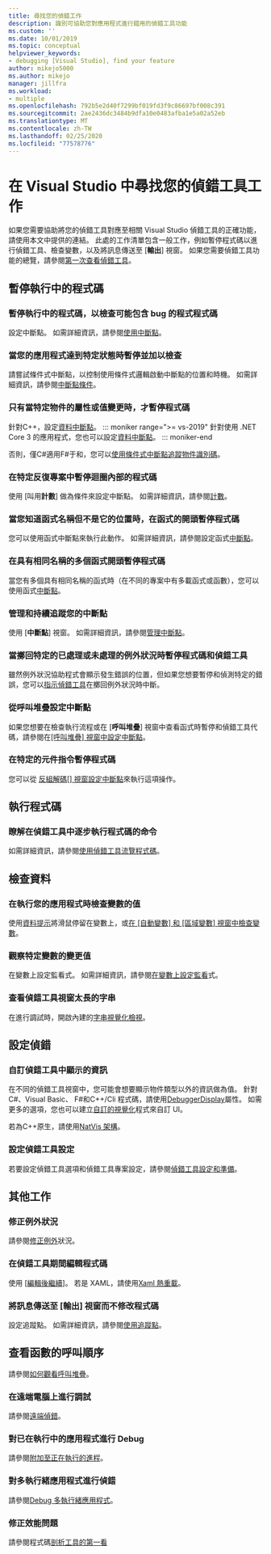 ```yaml
---
title: 尋找您的偵錯工作
description: 識別可協助您對應用程式進行錯用的偵錯工具功能
ms.custom: ''
ms.date: 10/01/2019
ms.topic: conceptual
helpviewer_keywords:
- debugging [Visual Studio], find your feature
author: mikejo5000
ms.author: mikejo
manager: jillfra
ms.workload:
- multiple
ms.openlocfilehash: 792b5e2d40f7299bf019fd3f9c86697bf008c391
ms.sourcegitcommit: 2ae2436dc3484b9dfa10e0483afba1e5a02a52eb
ms.translationtype: MT
ms.contentlocale: zh-TW
ms.lasthandoff: 02/25/2020
ms.locfileid: "77578776"
---
```

# <a name="find-your-debugging-task-in-visual-studio"></a>在 Visual Studio 中尋找您的偵錯工具工作

如果您需要協助將您的偵錯工具對應至相關 Visual Studio 偵錯工具的正確功能，請使用本文中提供的連結。 此處的工作清單包含一般工作，例如暫停程式碼以進行偵錯工具、檢查變數，以及將訊息傳送至 [**輸出**] 視窗。 如果您需要偵錯工具功能的總覽，請參閱[第一次查看偵錯工具](debugger-feature-tour.md)。

## <a name="pause-running-code"></a>暫停執行中的程式碼

### <a name="pause-running-code-to-inspect-a-line-of-code-that-may-contain-a-bug"></a>暫停執行中的程式碼，以檢查可能包含 bug 的程式程式碼

設定中斷點。 如需詳細資訊，請參閱[使用中斷點](using-breakpoints.md)。

### <a name="pause-and-inspect-your-app-when-it-reaches-a-specific-state"></a>當您的應用程式達到特定狀態時暫停並加以檢查

請嘗試條件式中斷點，以控制使用條件式邏輯啟動中斷點的位置和時機。 如需詳細資訊，請參閱[中斷點條件](using-breakpoints.md#breakpoint-conditions)。

### <a name="pause-code-only-when-a-specific-objects-property-or-value-changes"></a>只有當特定物件的屬性或值變更時，才暫停程式碼

針對C++，設定[資料中斷點](using-breakpoints.md#BKMK_set_a_data_breakpoint_native_cplusplus)。 
::: moniker range=">= vs-2019"
針對使用 .NET Core 3 的應用程式，您也可以設定[資料中斷點](using-breakpoints.md#BKMK_set_a_data_breakpoint_managed)。
::: moniker-end

否則，僅C#適用F#于和，您可以[使用條件式中斷點追蹤物件識別碼](using-breakpoints.md#using-object-ids-in-breakpoint-conditions-c-and-f)。

### <a name="pause-code-inside-a-loop-at-a-certain-iteration"></a>在特定反復專案中暫停迴圈內部的程式碼

使用 [叫用**計數**] 做為條件來設定中斷點。 如需詳細資訊，請參閱[計數](using-breakpoints.md#set-a-hit-count-condition)。

### <a name="pause-code-at-the-start-of-a-function-when-you-know-the-function-name-but-not-its-location"></a>當您知道函式名稱但不是它的位置時，在函式的開頭暫停程式碼

您可以使用函式中斷點來執行此動作。 如需詳細資訊，請參閱設定函式[中斷點](using-breakpoints.md#BKMK_Set_a_breakpoint_in_a_source_file)。

### <a name="pause-code-at-the-start-of-multiple-functions-with-the-same-name"></a>在具有相同名稱的多個函式開頭暫停程式碼

當您有多個具有相同名稱的函式時（在不同的專案中有多載函式或函數），您可以使用函式[中斷點](using-breakpoints.md#BKMK_Set_a_breakpoint_in_a_source_file)。

### <a name="manage-and-keep-track-of-your-breakpoints"></a>管理和持續追蹤您的中斷點

使用 [**中斷點**] 視窗。 如需詳細資訊，請參閱[管理中斷點](using-breakpoints.md#BKMK_Specify_advanced_properties_of_a_breakpoint_)。

### <a name="pause-code-and-debug-when-a-specific-handled-or-unhandled-exception-is-thrown"></a>當擲回特定的已處理或未處理的例外狀況時暫停程式碼和偵錯工具

雖然例外狀況協助程式會顯示發生錯誤的位置，但如果您想要暫停和偵測特定的錯誤，您可以[指示偵錯工具](managing-exceptions-with-the-debugger.md#tell-the-debugger-to-break-when-an-exception-is-thrown)在擲回例外狀況時中斷。

### <a name="set-a-breakpoint-from-the-call-stack"></a>從呼叫堆疊設定中斷點

如果您想要在檢查執行流程或在 [**呼叫堆疊**] 視窗中查看函式時暫停和偵錯工具代碼，請參閱在[[呼叫堆疊] 視窗中設定中斷點](using-breakpoints.md#BKMK_Set_a_breakpoint_from_debugger_windows)。

### <a name="pause-code-at-a-specific-assembly-instruction"></a>在特定的元件指令暫停程式碼

您可以從 [反組解碼[] 視窗設定中斷點](using-breakpoints.md#BKMK_Set_a_breakpoint_from_debugger_windows)來執行這項操作。

## <a name="execute-code"></a>執行程式碼

### <a name="learn-the-commands-to-step-through-your-code-while-debugging"></a>瞭解在偵錯工具中逐步執行程式碼的命令

如需詳細資訊，請參閱[使用偵錯工具流覽程式碼](navigating-through-code-with-the-debugger.md)。

## <a name="inspect-data"></a>檢查資料

### <a name="check-the-value-of-variables-while-running-your-app"></a>在執行您的應用程式時檢查變數的值

使用[資料提示](view-data-values-in-data-tips-in-the-code-editor.md)將滑鼠停留在變數上，或[在 [自動變數] 和 [區域變數] 視窗中檢查變數](autos-and-locals-windows.md)。

### <a name="observe-the-changing-value-of-a-specific-variable"></a>觀察特定變數的變更值

在變數上設定監看式。 如需詳細資訊，請參閱[在變數上設定監看](watch-and-quickwatch-windows.md)式。

### <a name="view-strings-that-are-too-long-for-the-debugger-window"></a>查看偵錯工具視窗太長的字串

在進行調試時，開啟內建的[字串視覺化檢視](view-strings-visualizer.md)。

## <a name="configure-debugging"></a>設定偵錯

### <a name="customize-information-shown-in-the-debugger"></a>自訂偵錯工具中顯示的資訊

在不同的偵錯工具視窗中，您可能會想要顯示物件類型以外的資訊做為值。 針對C#、Visual Basic、 F#和C++/Cli 程式碼，請使用[DebuggerDisplay](using-the-debuggerdisplay-attribute.md)屬性。 如需更多的選項，您也可以建立[自訂的視覺化](create-custom-visualizers-of-data.md)程式來自訂 UI。

若為C++原生，請使用[NatVis 架構](create-custom-views-of-native-objects.md)。

### <a name="configure-debugger-settings"></a>設定偵錯工具設定

若要設定偵錯工具選項和偵錯工具專案設定，請參閱[偵錯工具設定和準備](debugger-settings-and-preparation.md)。

## <a name="additional-tasks"></a>其他工作

### <a name="fix-an-exception"></a>修正例外狀況

請參閱[修正例外](write-better-code-with-visual-studio.md#fix-an-exception)狀況。

### <a name="edit-code-during-a-debugging-session"></a>在偵錯工具期間編輯程式碼

使用 [[編輯後繼續](edit-and-continue.md)]。 若是 XAML，請使用[Xaml 熱重載](../xaml-tools/xaml-hot-reload.md)。

### <a name="send-messages-to-the-output-window-without-modifying-code"></a>將訊息傳送至 [輸出] 視窗而不修改程式碼

設定追蹤點。 如需詳細資訊，請參閱[使用追蹤點](using-tracepoints.md)。

## <a name="view-the-order-in-which-functions-are-called"></a>查看函數的呼叫順序

請參閱[如何觀看呼叫堆疊](how-to-use-the-call-stack-window.md)。

### <a name="debug-on-remote-machines"></a>在遠端電腦上進行調試

請參閱[遠端偵錯](remote-debugging.md)。

### <a name="debug-an-app-that-is-already-running"></a>對已在執行中的應用程式進行 Debug

請參閱[附加至正在執行的進程](attach-to-running-processes-with-the-visual-studio-debugger.md)。

### <a name="debug-multithreaded-applications"></a>對多執行緒應用程式進行偵錯

請參閱[Debug 多執行緒應用程式](debug-multithreaded-applications-in-visual-studio.md)。

### <a name="fix-performance-issues"></a>修正效能問題

請參閱程式碼[剖析工具的第一看](../profiling/profiling-feature-tour.md)